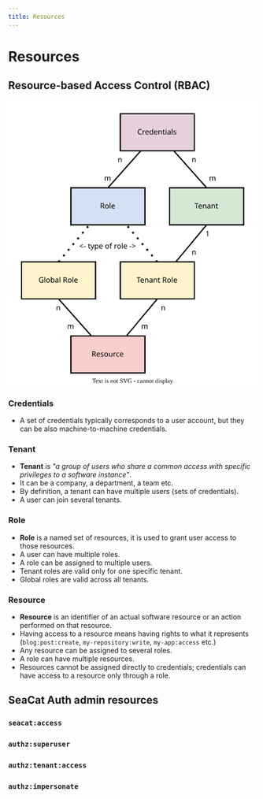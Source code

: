 ```yaml
---
title: Resources
---
```


# Resources

## Resource-based Access Control (RBAC)

![rbac-diagram](rbac-diagram.drawio.svg)

### Credentials
- A set of credentials typically corresponds to a user account, but they can be also machine-to-machine credentials.

### Tenant
- **Tenant** is _"a group of users who share a common access with specific privileges to a software instance"_.
- It can be a company, a department, a team etc.
- By definition, a tenant can have multiple users (sets of credentials).
- A user can join several tenants.

### Role
- **Role** is a named set of resources, it is used to grant user access to those resources.
- A user can have multiple roles.
- A role can be assigned to multiple users.
- Tenant roles are valid only for one specific tenant.
- Global roles are valid across all tenants.

### Resource
- **Resource** is an identifier of an actual software resource or an action performed on that resource.
- Having access to a resource means having rights to what it represents (`blog:post:create`, `my-repository:write`, `my-app:access` etc.)
- Any resource can be assigned to several roles.
- A role can have multiple resources.
- Resources cannot be assigned directly to credentials; credentials can have access to a resource only through a role.

## SeaCat Auth admin resources

### `seacat:access`

### `authz:superuser`

### `authz:tenant:access`

### `authz:impersonate`

